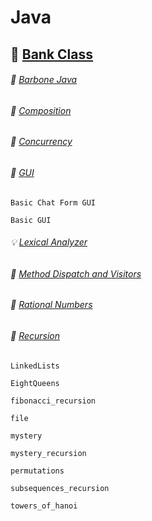 # Java

:bank: [Bank Class](https://github.com/aya-nashawati/Java/tree/master/Bank%20Class)
------

###### :straight_ruler: [Barbone Java](https://github.com/aya-nashawati/Java/tree/master/Barebone%20Java)

###### :roller_coaster: [Composition](https://github.com/aya-nashawati/Java/tree/master/Composition%20over%20Inheritance)

###### :checkered_flag: [Concurrency](https://github.com/aya-nashawati/Java/tree/master/Concurrency)

###### :white_square_button: [GUI](https://github.com/aya-nashawati/Java/tree/master/GUI)

    Basic Chat Form GUI

    Basic GUI

###### :bulb: [Lexical Analyzer](https://github.com/aya-nashawati/Java/tree/master/Lexical%20Analyzer)

###### :running: [Method Dispatch and Visitors](https://github.com/aya-nashawati/Java/tree/master/Method%20Dispatch%20and%20Visitors)

###### :1234: [Rational Numbers](https://github.com/aya-nashawati/Java/tree/master/Rational%20Numbers)

###### :repeat: [Recursion](https://github.com/aya-nashawati/Java/tree/master/Recursion)

    LinkedLists
    
    EightQueens
    
    fibonacci_recursion

    file

    mystery

    mystery_recursion

    permutations

    subsequences_recursion

    towers_of_hanoi

